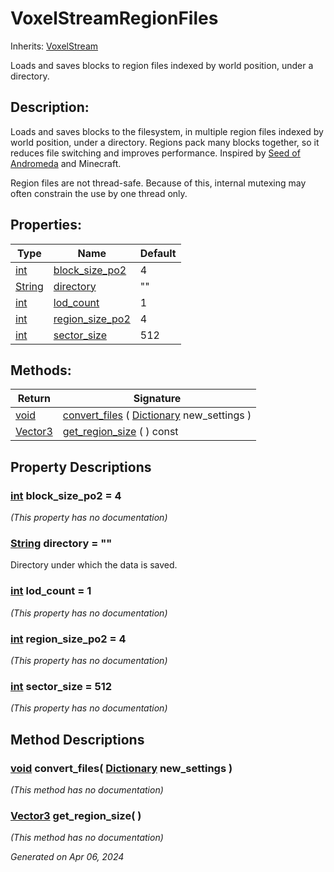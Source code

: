 # VoxelStreamRegionFiles

Inherits: [VoxelStream](VoxelStream.md)

Loads and saves blocks to region files indexed by world position, under a directory.

## Description: 

Loads and saves blocks to the filesystem, in multiple region files indexed by world position, under a directory. Regions pack many blocks together, so it reduces file switching and improves performance. Inspired by [Seed of Andromeda](https://www.seedofandromeda.com/blogs/1-creating-a-region-file-system-for-a-voxel-game) and Minecraft.

Region files are not thread-safe. Because of this, internal mutexing may often constrain the use by one thread only.

## Properties: 


Type                                                                        | Name                                   | Default 
--------------------------------------------------------------------------- | -------------------------------------- | --------
[int](https://docs.godotengine.org/en/stable/classes/class_int.html)        | [block_size_po2](#i_block_size_po2)    | 4       
[String](https://docs.godotengine.org/en/stable/classes/class_string.html)  | [directory](#i_directory)              | ""      
[int](https://docs.godotengine.org/en/stable/classes/class_int.html)        | [lod_count](#i_lod_count)              | 1       
[int](https://docs.godotengine.org/en/stable/classes/class_int.html)        | [region_size_po2](#i_region_size_po2)  | 4       
[int](https://docs.godotengine.org/en/stable/classes/class_int.html)        | [sector_size](#i_sector_size)          | 512     
<p></p>

## Methods: 


Return                                                                        | Signature                                                                                                                              
----------------------------------------------------------------------------- | ---------------------------------------------------------------------------------------------------------------------------------------
[void](#)                                                                     | [convert_files](#i_convert_files) ( [Dictionary](https://docs.godotengine.org/en/stable/classes/class_dictionary.html) new_settings )  
[Vector3](https://docs.godotengine.org/en/stable/classes/class_vector3.html)  | [get_region_size](#i_get_region_size) ( ) const                                                                                        
<p></p>

## Property Descriptions

### [int](https://docs.godotengine.org/en/stable/classes/class_int.html)<span id="i_block_size_po2"></span> **block_size_po2** = 4

*(This property has no documentation)*

### [String](https://docs.godotengine.org/en/stable/classes/class_string.html)<span id="i_directory"></span> **directory** = ""

Directory under which the data is saved.

### [int](https://docs.godotengine.org/en/stable/classes/class_int.html)<span id="i_lod_count"></span> **lod_count** = 1

*(This property has no documentation)*

### [int](https://docs.godotengine.org/en/stable/classes/class_int.html)<span id="i_region_size_po2"></span> **region_size_po2** = 4

*(This property has no documentation)*

### [int](https://docs.godotengine.org/en/stable/classes/class_int.html)<span id="i_sector_size"></span> **sector_size** = 512

*(This property has no documentation)*

## Method Descriptions

### [void](#)<span id="i_convert_files"></span> **convert_files**( [Dictionary](https://docs.godotengine.org/en/stable/classes/class_dictionary.html) new_settings ) 

*(This method has no documentation)*

### [Vector3](https://docs.godotengine.org/en/stable/classes/class_vector3.html)<span id="i_get_region_size"></span> **get_region_size**( ) 

*(This method has no documentation)*

_Generated on Apr 06, 2024_
